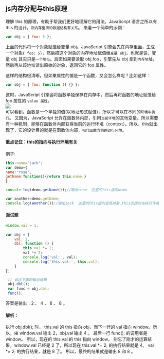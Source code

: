 ## js内存分配与this原理
理解 this 的原理，有助于帮我们更好地理解它的用法。JavaScript 语言之所以有 this 的设计，`跟内存里面的数据结构有关系`。
来看一个简单的示例：
```javascript
var obj = { foo: 5 };
```
上面的代码将一个对象赋值给变量 obj。JavaScript 引擎会先在内存里面，生成一个对象`{ foo: 5}`，然后把这个对象的内存地址赋值给`变量 obj`。也就是说，变量 obj 其实只是`一个地址`。后面如果要读取 obj.foo，引擎先从 obj 拿到`内存地`址，然后再从该地址读出原始的对象，返回它的 foo 属性。

这样的结构很清晰，但如果属性的值是一个函数，又会怎么样呢？比如这样：    
```javascript
var obj = { foo: function () {} };
```   
这时，JavaScript 引擎会将函数单独保存在内存中，然后再将函数的地址赋值给 foo 属性的 `value 属性`。   
![](https://user-gold-cdn.xitu.io/2019/1/19/16864091b7cf8373?imageView2/0/w/1280/h/960/format/webp/ignore-error/1)     
可以看到，函数是一个单独的值(以地址形式赋值)，所以才可以在不同的`环境中执行`。
又因为，JavaScript 允许在函数体内部，引用`当前环境`的其他变量。所以需要有一种机制，能够在函数体内部获得当前的运行环境（context）。所以，this就出现了，它的设计目的就是在函数体内部，`指代函数当前的运行环境`。  

#### 重点记住：this的指向与执行环境有关

例子:    
```javascript
this.name="jack";
var demo={
name:"rose",
getName:function(){return this.name;}
}

console.log(demo.getName());//输出rose  这里的this指向demo

var another=demo.getName;
console.log(another())//输出jack  这里的this指向全局对象.this的指向与执行环境有关

```   

#### 面试题    
```javascript
window.val = 1;
 
var obj = {
    val: 2,
    dbl: function () {
        this.val *= 2; 
        val *= 2;
        console.log('val:', val);
        console.log('this.val:', this.val);
    }
};

 // 说出下面的输出结果
 obj.dbl();
 var func = obj.dbl;
 func();

```    


答案是输出：2 、 4 、 8 、 8 。    

#### 解析：
执行 obj.dbl(); 时， this.val 的 this 指向 obj，而下一行的 val 指向 window。所以，由 window.val 输出 2，obj.val 输出 4 。
最后一行 func(); 的调用者是 window。 所以，现在的 this.val 的 this 指向 window。
别忘了刚才的运算结果，window.val 已经是 2 了，所以现在 this.val *= 2; 的执行结果就是 4。
val *= 2; 的执行结果，就是 8 了。 所以，最终的结果就是输出 8 和 8 。



